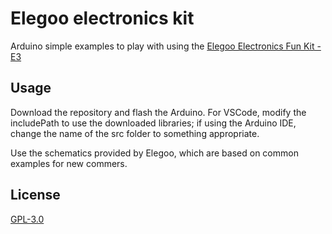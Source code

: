 # Elegoo electronics kit
Arduino simple examples to play with using the [Elegoo Electronics Fun Kit - E3](https://www.elegoo.com/download/)

## Usage
Download the repository and flash the Arduino. For VSCode, modify the includePath to use the downloaded libraries; if using the Arduino IDE, change the name of the src folder to something appropriate.

Use the schematics provided by Elegoo, which are based on common examples for new commers.

## License
[GPL-3.0](https://choosealicense.com/licenses/gpl-3.0/)
